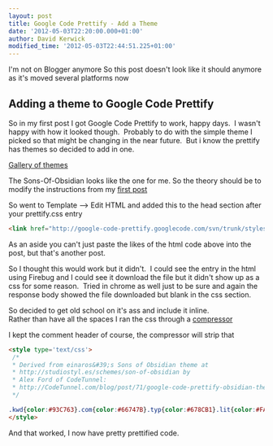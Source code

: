 ```yaml
---
layout: post
title: Google Code Prettify - Add a Theme
date: '2012-05-03T22:20:00.000+01:00'
author: David Kerwick
modified_time: '2012-05-03T22:44:51.225+01:00'
---
```

<div class="note">
  <span>I'm not on Blogger anymore</span>
  <span>So this post doesn't look like it should anymore as it's moved several platforms now</span>
</div>

## Adding a theme to Google Code Prettify

So in my first post I got Google Code Prettify to work, happy days.  I wasn't happy with how it looked though.  Probably to do with the simple theme I picked so that might be changing in the near future.  But i know the prettify has themes so decided to add in one.

[Gallery of themes](http://google-code-prettify.googlecode.com/svn/trunk/styles/index.html)

The Sons-Of-Obsidian looks like the one for me. So the theory should be to modify the instructions from my [first post](../2012-05-03-so-i-decided-to-give-this-blogging)

So went to Template --> Edit HTML and added this to the head section after your prettify.css entry

``` html
<link href="http://google-code-prettify.googlecode.com/svn/trunk/styles/sons-of-obsidian.css" rel="stylesheet" type="text/css"></link>  
```

As an aside you can't just paste the likes of the html code above into the post, but that's another post.  

So I thought this would work but it didn't.  I could see the entry in the html using Firebug and I could see it download the file but it didn't show up as a css for some reason.  Tried in chrome as well just to be sure and again the response body showed the file downloaded but blank in the css section.  

So decided to get old school on it's ass and include it inline.  
Rather than have all the spaces I ran the css through a [compressor](http://www.csscompressor.com/)  

I kept the comment header of course, the compressor will strip that   

``` html
<style type='text/css'>  
 /*  
 * Derived from einaros&#39;s Sons of Obsidian theme at  
 * http://studiostyl.es/schemes/son-of-obsidian by  
 * Alex Ford of CodeTunnel:  
 * http://CodeTunnel.com/blog/post/71/google-code-prettify-obsidian-theme  
 */   

.kwd{color:#93C763}.com{color:#66747B}.typ{color:#678CB1}.lit{color:#FACD22}.tag{color:#8AC763}.atn{color:#E0E2E4}.dec{color:purple}pre.prettyprint{border:0 solid #888}ol.linenums{margin-top:0;margin-bottom:0}.prettyprint{background:#000}li.L0,li.L1,li.L2,li.L3,li.L4,li.L5,li.L6,li.L7,li.L8,li.L9{color:#555;list-style-type:decimal}li.L1,li.L3,li.L5,li.L7,li.L9{background:#111}.str,.atv{color:#EC7600}.pun,.pln{color:#F1F2F3}@media print{.com{color:#600;font-style:italic}.typ{color:#404;font-weight:700}.lit{color:#044}.pun{color:#440}.pln{color:#000}.atn{color:#404}.str,.atv{color:#060}.kwd,.tag{color:#006;font-weight:700}}  
</style>  
```

And that worked, I now have pretty prettified code.
